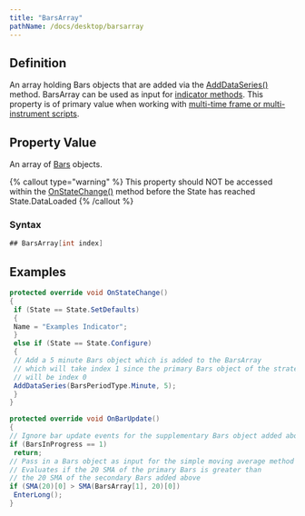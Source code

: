 ```yaml
---
title: "BarsArray"
pathName: /docs/desktop/barsarray
---
```


## Definition

An array holding Bars objects that are added via the [AddDataSeries()](/docs/desktop/adddataseries) method. BarsArray can be used as input for [indicator methods](/docs/desktop/indicators). This property is of primary value when working with [multi-time frame or multi-instrument scripts](/docs/desktop/multi-time_frame__instruments).

## Property Value

An array of [Bars](/docs/desktop/bars) objects.

{% callout type="warning" %}
This property should NOT be accessed within the [OnStateChange()](/docs/desktop/onstatechange) method before the State has reached State.DataLoaded
{% /callout %}

### Syntax

```csharp
## BarsArray[int index]
```

## Examples

```csharp
protected override void OnStateChange()
{
 if (State == State.SetDefaults)
 {
 Name = "Examples Indicator";
 }
 else if (State == State.Configure)
 {
 // Add a 5 minute Bars object which is added to the BarsArray
 // which will take index 1 since the primary Bars object of the strategy
 // will be index 0
 AddDataSeries(BarsPeriodType.Minute, 5);
 }
}

protected override void OnBarUpdate()
{
// Ignore bar update events for the supplementary Bars object added above
if (BarsInProgress == 1)
 return;
// Pass in a Bars object as input for the simple moving average method
// Evaluates if the 20 SMA of the primary Bars is greater than
// the 20 SMA of the secondary Bars added above
if (SMA(20)[0] > SMA(BarsArray[1], 20)[0])
 EnterLong();
}
```

